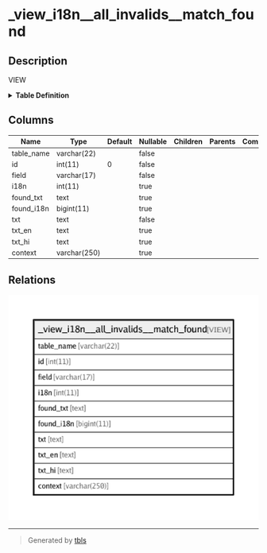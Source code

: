 # _view_i18n__all_invalids__match_found

## Description

VIEW

<details>
<summary><strong>Table Definition</strong></summary>

```sql
CREATE VIEW _view_i18n__all_invalids__match_found AS (select `i`.`table_name` AS `table_name`,`i`.`id` AS `id`,`i`.`field` AS `field`,`i`.`i18n` AS `i18n`,(select `s`.`en` from `transaction_framework`.`i18n_lang_strings` `s` where (`i`.`txt` = `s`.`en`)) AS `found_txt`,(select `s`.`id` from `transaction_framework`.`i18n_lang_strings` `s` where (`i`.`txt` = `s`.`en`)) AS `found_i18n`,`i`.`txt` AS `txt`,`i`.`txt_en` AS `txt_en`,`i`.`txt_hi` AS `txt_hi`,`i`.`context` AS `context` from `transaction_framework`.`_view_i18n__all_invalids` `i` having (`found_txt` is not null) order by `i`.`table_name`,`i`.`txt`)
```

</details>

## Columns

| Name | Type | Default | Nullable | Children | Parents | Comment |
| ---- | ---- | ------- | -------- | -------- | ------- | ------- |
| table_name | varchar(22) |  | false |  |  |  |
| id | int(11) | 0 | false |  |  |  |
| field | varchar(17) |  | false |  |  |  |
| i18n | int(11) |  | true |  |  |  |
| found_txt | text |  | true |  |  |  |
| found_i18n | bigint(11) |  | true |  |  |  |
| txt | text |  | false |  |  |  |
| txt_en | text |  | true |  |  |  |
| txt_hi | text |  | true |  |  |  |
| context | varchar(250) |  | true |  |  |  |

## Relations

![er](_view_i18n__all_invalids__match_found.png)

---

> Generated by [tbls](https://github.com/k1LoW/tbls)

